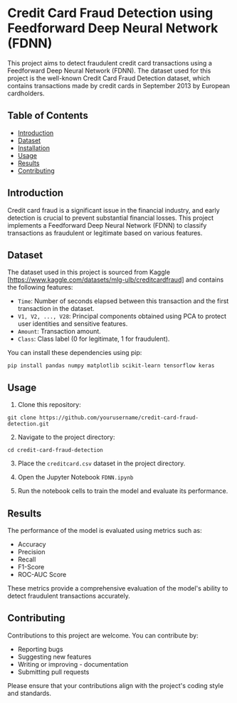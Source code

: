 # Credit Card Fraud Detection using Feedforward Deep Neural Network (FDNN)

This project aims to detect fraudulent credit card transactions using a Feedforward Deep Neural Network (FDNN). The dataset used for this project is the well-known Credit Card Fraud Detection dataset, which contains transactions made by credit cards in September 2013 by European cardholders.

## Table of Contents
- [Introduction](#introduction)
- [Dataset](#dataset)
- [Installation](#installation)
- [Usage](#usage)
- [Results](#results)
- [Contributing](#contributing)

## Introduction

Credit card fraud is a significant issue in the financial industry, and early detection is crucial to prevent substantial financial losses. This project implements a Feedforward Deep Neural Network (FDNN) to classify transactions as fraudulent or legitimate based on various features.

## Dataset

The dataset used in this project is sourced from Kaggle [https://www.kaggle.com/datasets/mlg-ulb/creditcardfraud] and contains the following features:
- `Time`: Number of seconds elapsed between this transaction and the first transaction in the dataset.
- `V1, V2, ..., V28`: Principal components obtained using PCA to protect user identities and sensitive features.
- `Amount`: Transaction amount.
- `Class`: Class label (0 for legitimate, 1 for fraudulent).

You can install these dependencies using pip:

```
pip install pandas numpy matplotlib scikit-learn tensorflow keras
```

## Usage

1. Clone this repository:
```
git clone https://github.com/yourusername/credit-card-fraud-detection.git
```

2. Navigate to the project directory:
```
cd credit-card-fraud-detection
```

3. Place the `creditcard.csv` dataset in the project directory.

4. Open the Jupyter Notebook `FDNN.ipynb`

5. Run the notebook cells to train the model and evaluate its performance.

## Results

The performance of the model is evaluated using metrics such as:

- Accuracy
- Precision
- Recall
- F1-Score
- ROC-AUC Score

These metrics provide a comprehensive evaluation of the model's ability to detect fraudulent transactions accurately.

## Contributing

Contributions to this project are welcome. You can contribute by:

- Reporting bugs
- Suggesting new features
- Writing or improving - documentation
- Submitting pull requests

Please ensure that your contributions align with the project's coding style and standards.